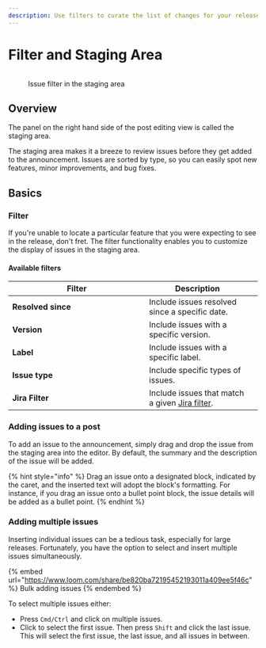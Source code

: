 ```yaml
---
description: Use filters to curate the list of changes for your release
---
```


# Filter and Staging Area

<figure><img src="../../../.gitbook/assets/Filter.png" alt=""><figcaption><p>Issue filter in the staging area</p></figcaption></figure>

## Overview

The panel on the right hand side of the post editing view is called the staging area.&#x20;

The staging area makes it a breeze to review issues before they get added to the announcement. Issues are sorted by type, so you can easily spot new features, minor improvements, and bug fixes.

## Basics

### Filter

If you're unable to locate a particular feature that you were expecting to see in the release, don't fret. The filter functionality enables you to customize the display of issues in the staging area.

#### Available filters

<table><thead><tr><th width="260.5">Filter</th><th>Description</th><th data-hidden></th></tr></thead><tbody><tr><td><strong>Resolved since</strong> </td><td>Include issues resolved since a specific date.</td><td></td></tr><tr><td><strong>Version</strong></td><td>Include issues with a specific version. </td><td></td></tr><tr><td><strong>Label</strong></td><td>Include issues with a specific label.</td><td></td></tr><tr><td><strong>Issue type</strong></td><td>Include specific types of issues.</td><td></td></tr><tr><td><strong>Jira Filter</strong></td><td>Include issues that match a given <a href="https://support.atlassian.com/jira-software-cloud/docs/save-your-search-as-a-filter/">Jira filter</a>.</td><td></td></tr></tbody></table>

### Adding issues to a post

To add an issue to the announcement, simply drag and drop the issue from the staging area into the editor. By default, the summary and the description of the issue will be added.&#x20;

{% hint style="info" %}
Drag an issue onto a designated block, indicated by the caret, and the inserted text will adopt the block's formatting. For instance, if you drag an issue onto a bullet point block, the issue details will be added as a bullet point.
{% endhint %}

### Adding multiple issues

Inserting individual issues can be a tedious task, especially for large releases. Fortunately, you have the option to select and insert multiple issues simultaneously.

{% embed url="https://www.loom.com/share/be820ba72195452193011a409ee5f46c" %}
Bulk adding issues
{% endembed %}

To select multiple issues either:&#x20;

* Press `Cmd/Ctrl` and click on multiple issues.&#x20;
* Click to select the first issue. Then press `Shift` and click the last issue. This will select the first issue, the last issue, and all issues in between.&#x20;
